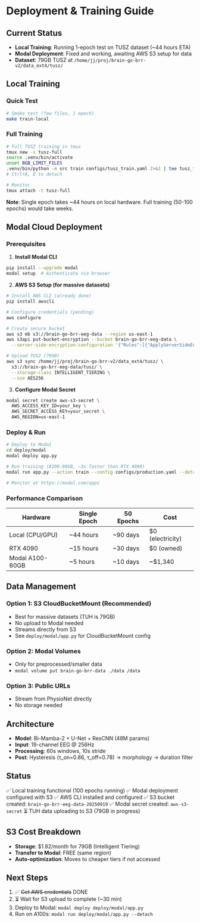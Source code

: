 # Deployment & Training Guide

## Current Status
- **Local Training**: Running 1-epoch test on TUSZ dataset (~44 hours ETA)
- **Modal Deployment**: Fixed and working, awaiting AWS S3 setup for data
- **Dataset**: 79GB TUSZ at `/home/jj/proj/brain-go-brr-v2/data_ext4/tusz/`

## Local Training

### Quick Test
```bash
# Smoke test (few files, 1 epoch)
make train-local
```

### Full Training
```bash
# Full TUSZ training in tmux
tmux new -s tusz-full
source .venv/bin/activate
unset BGB_LIMIT_FILES
.venv/bin/python -m src train configs/tusz_train.yaml 2>&1 | tee tusz_full_training.log
# Ctrl+B, D to detach

# Monitor
tmux attach -t tusz-full
```

**Note**: Single epoch takes ~44 hours on local hardware. Full training (50-100 epochs) would take weeks.

## Modal Cloud Deployment

### Prerequisites
1. **Install Modal CLI**
```bash
pip install --upgrade modal
modal setup  # Authenticate via browser
```

2. **AWS S3 Setup (for massive datasets)**
```bash
# Install AWS CLI (already done)
pip install awscli

# Configure credentials (pending)
aws configure

# Create secure bucket
aws s3 mb s3://brain-go-brr-eeg-data --region us-east-1
aws s3api put-bucket-encryption --bucket brain-go-brr-eeg-data \
  --server-side-encryption-configuration '{"Rules":[{"ApplyServerSideEncryptionByDefault":{"SSEAlgorithm":"AES256"}}]}'

# Upload TUSZ (79GB)
aws s3 sync /home/jj/proj/brain-go-brr-v2/data_ext4/tusz/ \
  s3://brain-go-brr-eeg-data/tusz/ \
  --storage-class INTELLIGENT_TIERING \
  --sse AES256
```

3. **Configure Modal Secret**
```bash
modal secret create aws-s3-secret \
  AWS_ACCESS_KEY_ID=your_key \
  AWS_SECRET_ACCESS_KEY=your_secret \
  AWS_REGION=us-east-1
```

### Deploy & Run

```bash
# Deploy to Modal
cd deploy/modal
modal deploy app.py

# Run training (A100-80GB, ~3x faster than RTX 4090)
modal run app.py --action train --config configs/production.yaml --detach

# Monitor at https://modal.com/apps
```

### Performance Comparison
| Hardware | Single Epoch | 50 Epochs | Cost |
|----------|--------------|-----------|------|
| Local (CPU/GPU) | ~44 hours | ~90 days | $0 (electricity) |
| RTX 4090 | ~15 hours | ~30 days | $0 (owned) |
| Modal A100-80GB | ~5 hours | ~10 days | ~$1,340 |

## Data Management

### Option 1: S3 CloudBucketMount (Recommended)
- Best for massive datasets (TUH is 79GB)
- No upload to Modal needed
- Streams directly from S3
- See `deploy/modal/app.py` for CloudBucketMount config

### Option 2: Modal Volumes
- Only for preprocessed/smaller data
- `modal volume put brain-go-brr-data ./data /data`

### Option 3: Public URLs
- Stream from PhysioNet directly
- No storage needed

## Architecture
- **Model**: Bi-Mamba-2 + U-Net + ResCNN (48M params)
- **Input**: 19-channel EEG @ 256Hz
- **Processing**: 60s windows, 10s stride
- **Post**: Hysteresis (τ_on=0.86, τ_off=0.78) → morphology → duration filter

## Status
✅ Local training functional (100 epochs running)
✅ Modal deployment configured with S3
✅ AWS CLI installed and configured
✅ S3 bucket created: `brain-go-brr-eeg-data-20250919`
✅ Modal secret created: `aws-s3-secret`
⏳ TUH data uploading to S3 (79GB in progress)

## S3 Cost Breakdown
- **Storage**: $1.82/month for 79GB (Intelligent Tiering)
- **Transfer to Modal**: FREE (same region)
- **Auto-optimization**: Moves to cheaper tiers if not accessed

## Next Steps
1. ✅ ~~Get AWS credentials~~ DONE
2. ⏳ Wait for S3 upload to complete (~30 min)
3. Deploy to Modal: `modal deploy deploy/modal/app.py`
4. Run on A100s: `modal run deploy/modal/app.py --detach`